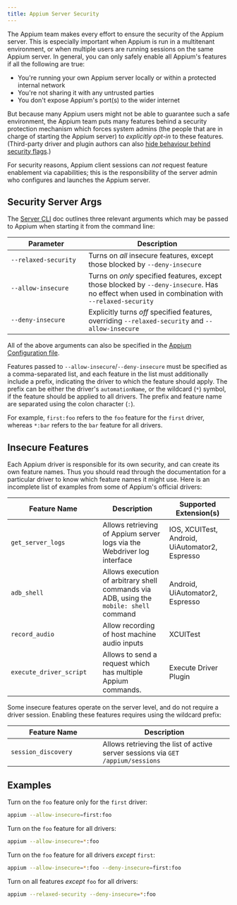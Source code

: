 ```yaml
---
title: Appium Server Security
---
```


The Appium team makes every effort to ensure the security of the Appium server. This is especially
important when Appium is run in a multitenant environment, or when multiple users are running
sessions on the same Appium server. In general, you can only safely enable all Appium's features if
all the following are true:

- You're running your own Appium server locally or within a protected internal network
- You're not sharing it with any untrusted parties
- You don't expose Appium's port(s) to the wider internet

But because many Appium users might not be able to guarantee such a safe environment, the Appium
team puts many features behind a security protection mechanism which forces system admins (the
people that are in charge of starting the Appium server) to _explicitly opt-in_ to these features.
(Third-party driver and plugin authors can also [hide behaviour behind security
flags](../developing/build-drivers.md).)

For security reasons, Appium client sessions can _not_ request feature enablement via capabilities;
this is the responsibility of the server admin who configures and launches the Appium server.

## Security Server Args

The [Server CLI](../reference/cli/server.md) doc outlines three relevant arguments which may be passed to
Appium when starting it from the command line:

|<div style="width:10em">Parameter</div>|Description|
|---------------------------------------|-----------|
|`--relaxed-security`|Turns on _all_ insecure features, except those blocked by `--deny-insecure`|
|`--allow-insecure`|Turns on _only_ specified features, except those blocked by `--deny-insecure`. Has no effect when used in combination with `--relaxed-security`|
|`--deny-insecure`|Explicitly turns _off_ specified features, overriding `--relaxed-security` and `--allow-insecure`|

All of the above arguments can also be specified in the [Appium Configuration file](./config.md).

Features passed to `--allow-insecure`/`--deny-insecure` must be specified as a comma-separated list,
and each feature in the list must additionally include a prefix, indicating the driver to which the
feature should apply. The prefix can be either the driver's `automationName`, or the wildcard (`*`)
symbol, if the feature should be applied to all drivers. The prefix and feature name are separated
using the colon character (`:`).

For example, `first:foo` refers to the `foo` feature for the `first` driver, whereas `*:bar` refers
to the `bar` feature for all drivers.

## Insecure Features

Each Appium driver is responsible for its own security, and can create its own feature names. Thus
you should read through the documentation for a particular driver to know which feature names it
might use. Here is an incomplete list of examples from some of Appium's official drivers:

|<div style="width:12em">Feature Name</div>|Description|Supported Extension(s)|
|------------|-----------|-------|
|`get_server_logs`|Allows retrieving of Appium server logs via the Webdriver log interface|IOS, XCUITest, Android, UiAutomator2, Espresso|
|`adb_shell`|Allows execution of arbitrary shell commands via ADB, using the `mobile: shell` command|Android, UiAutomator2, Espresso|
|`record_audio`|Allow recording of host machine audio inputs|XCUITest|
|`execute_driver_script`| Allows to send a request which has multiple Appium commands.|Execute Driver Plugin|

Some insecure features operate on the server level, and do not require a driver session. Enabling
these features requires using the wildcard prefix:

|<div style="width:12em">Feature Name</div>|Description|
|------------|-----------|
|`session_discovery`|Allows retrieving the list of active server sessions via `GET /appium/sessions`|

## Examples

Turn on the `foo` feature only for the `first` driver:

```bash
appium --allow-insecure=first:foo
```

Turn on the `foo` feature for all drivers:

```bash
appium --allow-insecure=*:foo
```

Turn on the `foo` feature for all drivers _except_ `first`:

```bash
appium --allow-insecure=*:foo --deny-insecure=first:foo
```

Turn on all features _except_ `foo` for all drivers:

```bash
appium --relaxed-security --deny-insecure=*:foo
```
